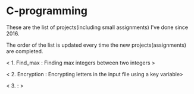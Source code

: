 # C-programming

These are the list of projects(including small assignments) I've done since 2016.

The order of the list is updated every time the new projects(assignments) are completed.

< 1. Find_max : Finding max integers between two integers >

< 2. Encryption : Encrypting letters in the input file using a key variable>

< 3. : > 
